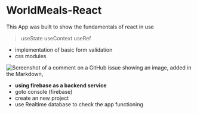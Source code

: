 # WorldMeals-React
This App was built to show the fundamentals of react in use

>useState useContext useRef
 + implementation of basic form validation
 + css modules
 
 ![Screenshot of a comment on a GitHub issue showing an image, added in the Markdown,
](https://myoctocat.com/assets/images/base-octocat.svg)

* **using firebase as a backend service**
* goto console (firebase)
* create an new project
* use Realtime database to check the app functioning
